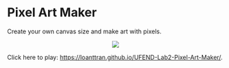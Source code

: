 # Pixel Art Maker
Create your own canvas size and make art with pixels.

<p align="center">
  <img src="https://github.com/loanttran/Udacity-Front-End-Nanodegree-Lab2-Pixel-Art-Maker/blob/master/images/Screen%20Shot%202018-07-06%20at%205.02.33%20PM.png"> 
</p>

Click here to play: https://loanttran.github.io/UFEND-Lab2-Pixel-Art-Maker/.
